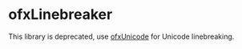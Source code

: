 ofxLinebreaker
==============

This library is deprecated, use [ofxUnicode](https://github.com/bakercp/ofxUnicode) for Unicode linebreaking.
